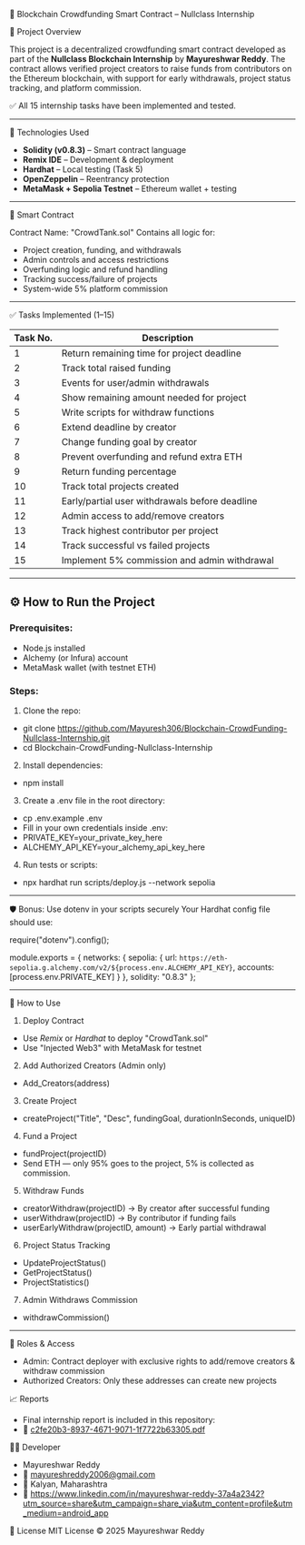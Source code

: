 🧱 Blockchain Crowdfunding Smart Contract – Nullclass Internship

 📌 Project Overview

This project is a decentralized crowdfunding smart contract developed as part of the **Nullclass Blockchain Internship** by **Mayureshwar Reddy**. The contract allows verified project creators to raise funds from contributors on the Ethereum blockchain, with support for early withdrawals, project status tracking, and platform commission.

✅ All 15 internship tasks have been implemented and tested.

---

🔧 Technologies Used

- **Solidity (v0.8.3)** – Smart contract language
- **Remix IDE** – Development & deployment
- **Hardhat** – Local testing (Task 5)
- **OpenZeppelin** – Reentrancy protection
- **MetaMask + Sepolia Testnet** – Ethereum wallet + testing

---

 📄 Smart Contract

Contract Name: "CrowdTank.sol"
Contains all logic for:

- Project creation, funding, and withdrawals
- Admin controls and access restrictions
- Overfunding logic and refund handling
- Tracking success/failure of projects
- System-wide 5% platform commission

---

✅ Tasks Implemented (1–15)

| Task No. | Description |
|----------|-------------|
| 1 | Return remaining time for project deadline |
| 2 | Track total raised funding |
| 3 | Events for user/admin withdrawals |
| 4 | Show remaining amount needed for project |
| 5 | Write scripts for withdraw functions |
| 6 | Extend deadline by creator |
| 7 | Change funding goal by creator |
| 8 | Prevent overfunding and refund extra ETH |
| 9 | Return funding percentage |
| 10 | Track total projects created |
| 11 | Early/partial user withdrawals before deadline |
| 12 | Admin access to add/remove creators |
| 13 | Track highest contributor per project |
| 14 | Track successful vs failed projects |
| 15 | Implement 5% commission and admin withdrawal |


----

## ⚙️ How to Run the Project

### Prerequisites:
- Node.js installed
- Alchemy (or Infura) account
- MetaMask wallet (with testnet ETH)

### Steps:

1. Clone the repo:
- git clone https://github.com/Mayuresh306/Blockchain-CrowdFunding-Nullclass-Internship.git
- cd Blockchain-CrowdFunding-Nullclass-Internship

2. Install dependencies:
- npm install

3. Create a .env file in the root directory:
- cp .env.example .env
- Fill in your own credentials inside .env:
- PRIVATE_KEY=your_private_key_here
- ALCHEMY_API_KEY=your_alchemy_api_key_here

4. Run tests or scripts:
- npx hardhat run scripts/deploy.js --network sepolia

---

🛡 Bonus: Use dotenv in your scripts securely
Your Hardhat config file should use:

require("dotenv").config();

module.exports = {
  networks: {
    sepolia: {
      url: `https://eth-sepolia.g.alchemy.com/v2/${process.env.ALCHEMY_API_KEY}`,
      accounts: [process.env.PRIVATE_KEY]
    }
  },
  solidity: "0.8.3"
};

---


🧪 How to Use

 1. Deploy Contract
- Use *Remix* or *Hardhat* to deploy "CrowdTank.sol"
- Use "Injected Web3" with MetaMask for testnet

 2. Add Authorized Creators (Admin only)
- Add_Creators(address)

3. Create Project
- createProject("Title", "Desc", fundingGoal, durationInSeconds, uniqueID)

4. Fund a Project
- fundProject(projectID)
- Send ETH — only 95% goes to the project, 5% is collected as commission.

5. Withdraw Funds
- creatorWithdraw(projectID) → By creator after successful funding
- userWithdraw(projectID) → By contributor if funding fails
- userEarlyWithdraw(projectID, amount) → Early partial withdrawal

6. Project Status Tracking
- UpdateProjectStatus()
- GetProjectStatus()
- ProjectStatistics()

7. Admin Withdraws Commission
- withdrawCommission()

---

🔐 Roles & Access
- Admin: Contract deployer with exclusive rights to add/remove creators & withdraw commission
- Authorized Creators: Only these addresses can create new projects

📈 Reports
- Final internship report is included in this repository:
- 📄 [c2fe20b3-8937-4671-9071-1f7722b63305.pdf](https://github.com/user-attachments/files/20867976/c2fe20b3-8937-4671-9071-1f7722b63305.pdf)


🙋‍♂️ Developer
- Mayureshwar Reddy
- 📧 mayureshreddy2006@gmail.com
- 📍 Kalyan, Maharashtra
- 🔗 https://www.linkedin.com/in/mayureshwar-reddy-37a4a2342?utm_source=share&utm_campaign=share_via&utm_content=profile&utm_medium=android_app

📜 License
MIT License © 2025 Mayureshwar Reddy
